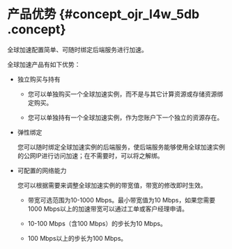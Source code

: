 # 产品优势 {#concept_ojr_l4w_5db .concept}

全球加速配置简单、可随时绑定后端服务进行加速。

全球加速产品有如下优势：

-   独立购买与持有
    -   您可以单独购买一个全球加速实例，而不是与其它计算资源或存储资源绑定购买。

    -   您可以单独持有一个全球加速实例，作为您账户下一个独立的资源存在。

-   弹性绑定

    您可以随时绑定全球加速实例的后端服务，使后端服务能够使用全球加速实例的公网IP进行访问加速；在不需要时，可以将之解绑。

-   可配置的网络能力

    您可以根据需要来调整全球加速实例的带宽值，带宽的修改即时生效。

    -   带宽可选范围为10-1000 Mbps。最小带宽值为10 Mbps，如果您需要1000 Mbps以上的加速带宽可以通过工单或客户经理申请。

    -   10-100 Mbps（含100 Mbps）的步长为10 Mbps。

    -   100 Mbps以上的步长为100 Mbps。


